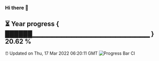 ### Hi there 👋
⏳ Year progress { ██████▁▁▁▁▁▁▁▁▁▁▁▁▁▁▁▁▁▁▁▁▁▁▁▁ } 20.62 %
---
⏰ Updated on Thu, 17 Mar 2022 06:20:11 GMT
![Progress Bar CI](https://github.com/liununu/liununu/workflows/Progress%20Bar%20CI/badge.svg)
